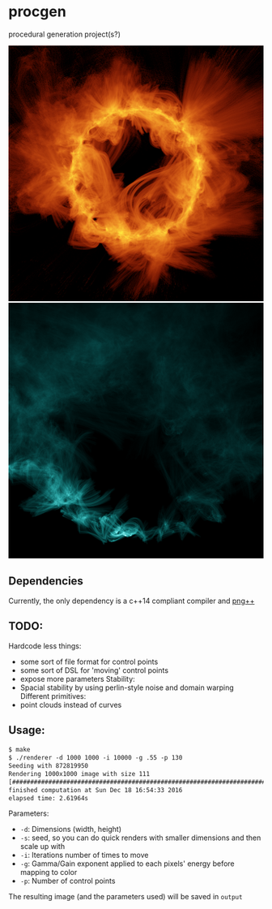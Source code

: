 # procgen
procedural generation project(s?)

![Corona example](https://raw.githubusercontent.com/kernalphage/procgen/master/corona.png)
![Frosty example](https://raw.githubusercontent.com/kernalphage/procgen/master/output_Dec13_14-43-05.png)

## Dependencies

Currently, the only dependency is a c++14 compliant compiler and [png++](http://www.nongnu.org/pngpp/)
## TODO:

Hardcode less things:
   * some sort of file format for control points
   * some sort of DSL for 'moving' control points
   * expose more parameters 
Stability:
   * Spacial stability by using perlin-style noise and domain warping
Different primitives:
   * point clouds instead of curves
   
## Usage:
```
$ make
$ ./renderer -d 1000 1000 -i 10000 -g .55 -p 130
Seeding with 872819950
Rendering 1000x1000 image with size 111 
[####################################################################################################]
finished computation at Sun Dec 18 16:54:33 2016
elapsed time: 2.61964s
```
Parameters: 
* `-d`: Dimensions (width, height)
* `-s`: seed, so you can do quick renders with smaller dimensions and then scale up with 
* `-i`: Iterations number of times to move 
* `-g`: Gamma/Gain exponent applied to each pixels' energy before mapping to color
* `-p`: Number of control points

The resulting image (and the parameters used) will be saved in `output`
